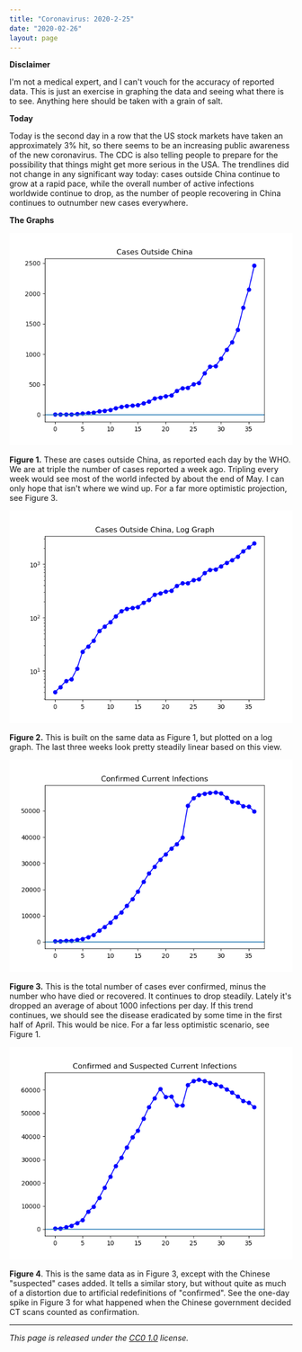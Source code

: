 ```yaml
---
title: "Coronavirus: 2020-2-25"
date: "2020-02-26"
layout: page
---
```


**Disclaimer**

I'm not a medical expert, and I can't vouch for the accuracy of reported data. This is just an exercise in graphing the data and seeing what there is to see. Anything here should be taken with a grain of salt.

**Today**

Today is the second day in a row that the US stock markets have taken an approximately 3% hit, so there seems to be an increasing public awareness of the new coronavirus. The CDC is also telling people to prepare for the possibility that things might get more serious in the USA. The trendlines did not change in any significant way today: cases outside China continue to grow at a rapid pace, while the overall number of active infections worldwide continue to drop, as the number of people recovering in China continues to outnumber new cases everywhere.

**The Graphs**

![](../../i/1f.png)

**Figure 1.** These are cases outside China, as reported each day by the WHO. We are at triple the number of cases reported a week ago. Tripling every week would see most of the world infected by about the end of May. I can only hope that isn't where we wind up. For a far more optimistic projection, see Figure 3.

![](../../i/1g.png)

**Figure 2.** This is built on the same data as Figure 1, but plotted on a log graph. The last three weeks look pretty steadily linear based on this view.

![](../../i/1h.png)

**Figure 3.** This is the total number of cases ever confirmed, minus the number who have died or recovered. It continues to drop steadily. Lately it's dropped an average of about 1000 infections per day. If this trend continues, we should see the disease eradicated by some time in the first half of April. This would be nice. For a far less optimistic scenario, see Figure 1.

![](../../i/1i.png)

**Figure 4**. This is the same data as in Figure 3, except with the Chinese "suspected" cases added. It tells a similar story, but without quite as much of a distortion due to artificial redefinitions of "confirmed". See the one-day spike in Figure 3 for what happened when the Chinese government decided CT scans counted as confirmation.

---

_This page is released under the [CC0 1.0](https://creativecommons.org/publicdomain/zero/1.0/) license._

